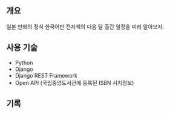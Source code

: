 ## 개요
일본 만화의 정식 한국어판 전자책의 다음 달 출간 일정을 미리 알아보자.

## 사용 기술
* Python
* Django
* Django REST Framework
* Open API (국립중앙도서관에 등록된 ISBN 서지정보)

## 기록

